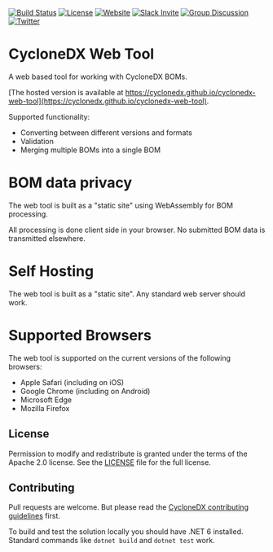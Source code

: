 [![Build Status](https://github.com/CycloneDX/cyclonedx-web-tool/workflows/.NET%20Core%20CI/badge.svg)](https://github.com/CycloneDX/cyclonedx-cli/actions?workflow=.NET+Core+CI)
[![License](https://img.shields.io/badge/license-Apache%202.0-brightgreen.svg)](LICENSE)
[![Website](https://img.shields.io/badge/https://-cyclonedx.org-blue.svg)](https://cyclonedx.org/)
[![Slack Invite](https://img.shields.io/badge/Slack-Join-blue?logo=slack&labelColor=393939)](https://cyclonedx.org/slack/invite)
[![Group Discussion](https://img.shields.io/badge/discussion-groups.io-blue.svg)](https://groups.io/g/CycloneDX)
[![Twitter](https://img.shields.io/twitter/url/http/shields.io.svg?style=social&label=Follow)](https://twitter.com/CycloneDX_Spec)

# CycloneDX Web Tool

A web based tool for working with CycloneDX BOMs.

[The hosted version is available at https://cyclonedx.github.io/cyclonedx-web-tool](https://cyclonedx.github.io/cyclonedx-web-tool).

Supported functionality:

- Converting between different versions and formats
- Validation
- Merging multiple BOMs into a single BOM

# BOM data privacy

The web tool is built as a "static site" using WebAssembly for BOM processing.

All processing is done client side in your browser. No submitted BOM data is transmitted elsewhere.

# Self Hosting

The web tool is built as a "static site". Any standard web server should work.

# Supported Browsers

The web tool is supported on the current versions of the following browsers:

- Apple Safari (including on iOS)
- Google Chrome (including on Android)
- Microsoft Edge
- Mozilla Firefox

## License

Permission to modify and redistribute is granted under the terms of the Apache 2.0 license. See the [LICENSE] file for the full license.

[License]: https://github.com/CycloneDX/cyclonedx-web-tool/blob/main/LICENSE

## Contributing

Pull requests are welcome. But please read the
[CycloneDX contributing guidelines](https://github.com/CycloneDX/.github/blob/master/CONTRIBUTING.md) first.

To build and test the solution locally you should have .NET 6
installed. Standard commands like `dotnet build` and `dotnet test` work.
